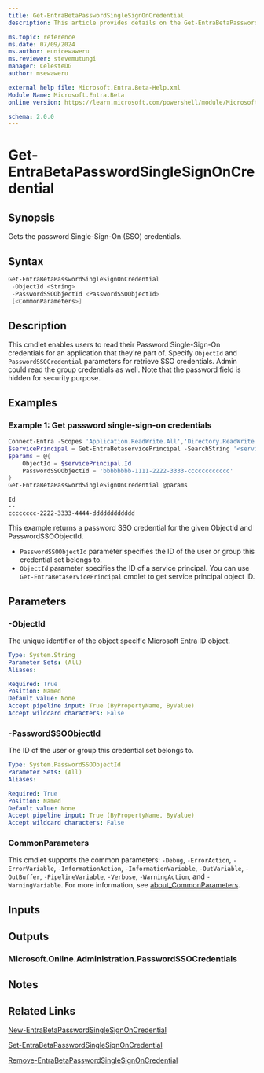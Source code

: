 ```yaml
---
title: Get-EntraBetaPasswordSingleSignOnCredential
description: This article provides details on the Get-EntraBetaPasswordSingleSignOnCredential command.

ms.topic: reference
ms.date: 07/09/2024
ms.author: eunicewaweru
ms.reviewer: stevemutungi
manager: CelesteDG
author: msewaweru

external help file: Microsoft.Entra.Beta-Help.xml
Module Name: Microsoft.Entra.Beta
online version: https://learn.microsoft.com/powershell/module/Microsoft.Entra.Beta/Get-EntraBetaPasswordSingleSignOnCredential

schema: 2.0.0
---
```


# Get-EntraBetaPasswordSingleSignOnCredential

## Synopsis

Gets the password Single-Sign-On (SSO) credentials.

## Syntax

```powershell
Get-EntraBetaPasswordSingleSignOnCredential
 -ObjectId <String>
 -PasswordSSOObjectId <PasswordSSOObjectId>
 [<CommonParameters>]
```

## Description

This cmdlet enables users to read their Password Single-Sign-On credentials for an application that they're part of. Specify `ObjectId` and `PasswordSSOCredential` parameters for retrieve SSO credentials.
Admin could read the group credentials as well.
Note that the password field is hidden for security purpose.

## Examples

### Example 1: Get password single-sign-on credentials

```powershell
Connect-Entra -Scopes 'Application.ReadWrite.All','Directory.ReadWrite.All'
$servicePrincipal = Get-EntraBetaservicePrincipal -SearchString '<service-principal-name>'
$params = @{
    ObjectId = $servicePrincipal.Id
    PasswordSSOObjectId = 'bbbbbbbb-1111-2222-3333-cccccccccccc'
}
Get-EntraBetaPasswordSingleSignOnCredential @params
```

```Output
Id
--
cccccccc-2222-3333-4444-dddddddddddd
```

This example returns a password SSO credential for the given ObjectId and PasswordSSOObjectId.

- `PasswordSSOObjectId` parameter specifies the ID of the user or group this credential set belongs to.
- `ObjectId` parameter specifies the ID of a service principal. You can use `Get-EntraBetaservicePrincipal` cmdlet to get service principal object ID.

## Parameters

### -ObjectId

The unique identifier of the object specific Microsoft Entra ID object.

```yaml
Type: System.String
Parameter Sets: (All)
Aliases:

Required: True
Position: Named
Default value: None
Accept pipeline input: True (ByPropertyName, ByValue)
Accept wildcard characters: False
```

### -PasswordSSOObjectId

The ID of the user or group this credential set belongs to.

```yaml
Type: System.PasswordSSOObjectId
Parameter Sets: (All)
Aliases:

Required: True
Position: Named
Default value: None
Accept pipeline input: True (ByPropertyName, ByValue)
Accept wildcard characters: False
```

### CommonParameters

This cmdlet supports the common parameters: `-Debug`, `-ErrorAction`, `-ErrorVariable`, `-InformationAction`, `-InformationVariable`, `-OutVariable`, `-OutBuffer`, `-PipelineVariable`, `-Verbose`, `-WarningAction`, and `-WarningVariable`. For more information, see [about_CommonParameters](https://go.microsoft.com/fwlink/?LinkID=113216).

## Inputs

## Outputs

### Microsoft.Online.Administration.PasswordSSOCredentials

## Notes

## Related Links

[New-EntraBetaPasswordSingleSignOnCredential](New-EntraBetaPasswordSingleSignOnCredential.md)

[Set-EntraBetaPasswordSingleSignOnCredential](Set-EntraBetaPasswordSingleSignOnCredential.md)

[Remove-EntraBetaPasswordSingleSignOnCredential](Remove-EntraBetaPasswordSingleSignOnCredential.md)

